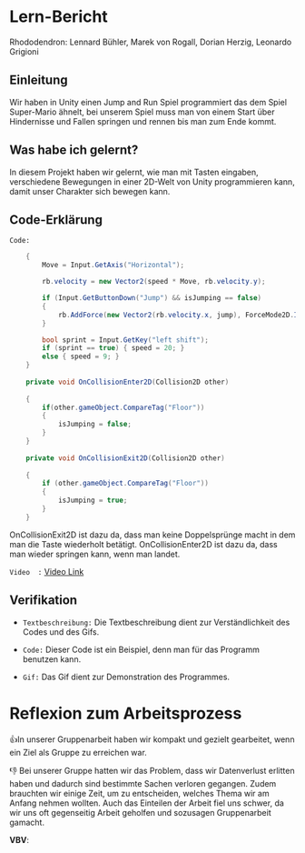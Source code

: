 

# Lern-Bericht
Rhododendron:
Lennard Bühler, Marek von Rogall, Dorian Herzig, Leonardo Grigioni

## Einleitung

Wir haben in Unity einen Jump and Run Spiel programmiert das dem Spiel Super-Mario ähnelt, bei unserem Spiel muss man von einem Start über Hindernisse und Fallen springen und rennen bis man zum Ende kommt.

## Was habe ich gelernt?

In diesem Projekt haben wir gelernt, wie man mit Tasten eingaben, verschiedene Bewegungen in einer 2D-Welt von Unity programmieren kann, damit unser Charakter sich bewegen kann.

## Code-Erklärung

`Code:`

``` C#
    {
        Move = Input.GetAxis("Horizontal");

        rb.velocity = new Vector2(speed * Move, rb.velocity.y);

        if (Input.GetButtonDown("Jump") && isJumping == false)
        {
            rb.AddForce(new Vector2(rb.velocity.x, jump), ForceMode2D.Impulse);
        }

        bool sprint = Input.GetKey("left shift");
        if (sprint == true) { speed = 20; }
        else { speed = 9; }
    }
    
    private void OnCollisionEnter2D(Collision2D other)
    
    {
        if(other.gameObject.CompareTag("Floor"))
        {
            isJumping = false;
        }
    }
    
    private void OnCollisionExit2D(Collision2D other)
    
    {
        if (other.gameObject.CompareTag("Floor"))
        {
            isJumping = true;
        }
    }
```
OnCollisionExit2D ist dazu da, dass man keine Doppelsprünge macht in dem man die Taste wiederholt betätigt.
OnCollisionEnter2D ist dazu da, dass man wieder springen kann, wenn man landet.

`Video  :`
[Video Link](https://github.com/Lennard8148/LA1500/LA1500-Video.mp4)

## Verifikation
* `Textbeschreibung:` Die Textbeschreibung dient zur Verständlichkeit des Codes und des Gifs.

* `Code:` Dieser Code ist ein Beispiel, denn man für das Programm benutzen kann.

* `Gif:` Das Gif dient zur Demonstration des Programmes.

# Reflexion zum Arbeitsprozess

👍In unserer Gruppenarbeit haben wir kompakt und gezielt gearbeitet, wenn ein Ziel als Gruppe zu erreichen war.

👎 Bei unserer Gruppe hatten wir das Problem, dass wir Datenverlust erlitten haben und dadurch sind bestimmte Sachen verloren gegangen. Zudem brauchten wir einige Zeit, um zu entscheiden, welches Thema wir am Anfang nehmen wollten. Auch das Einteilen der Arbeit fiel uns schwer, da wir uns oft gegenseitig Arbeit geholfen und sozusagen Gruppenarbeit gamacht.

**VBV**: 
